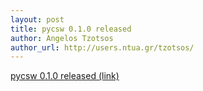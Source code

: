 ```yaml
---
layout: post
title: pycsw 0.1.0 released
author: Angelos Tzotsos
author_url: http://users.ntua.gr/tzotsos/
---
```


[pycsw 0.1.0 released (link)](http://lists.osgeo.org/pipermail/pycsw-devel/2011-April/000025.html)

